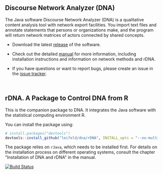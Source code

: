 ## Discourse Network Analyzer (DNA)

The Java software Discourse Network Analyzer (DNA) is a qualitative content analysis tool with network export facilities. You import text files and annotate statements that persons or organizations make, and the program will return network matrices of actors connected by shared concepts.

- Download the latest [release](https://github.com/leifeld/dna/releases) of the software.

- Check out the detailed [manual](https://github.com/leifeld/dna/releases/download/v2.0-beta.22/dna-manual.pdf) for more information, including installation instructions and information on network methods and rDNA.

- If you have questions or want to report bugs, please create an issue in the [issue tracker](https://github.com/leifeld/dna/issues).

<br />

## rDNA. A Package to Control DNA from R

This is the companion package to DNA. It integrates the Java software with the statistical computing environment R.

You can install the package using:

``` r
# install.packages("devtools")
devtools::install_github("leifeld/dna/rDNA", INSTALL_opts = "--no-multiarch")
```
The package relies on `rJava`, which needs to be installed first. For details on the installation process on different operating systems, consult the chapter "Installation of DNA and rDNA" in the manual.

[![Build Status](https://travis-ci.org/leifeld/dna.svg?branch=master)](https://travis-ci.org/leifeld/dna)

